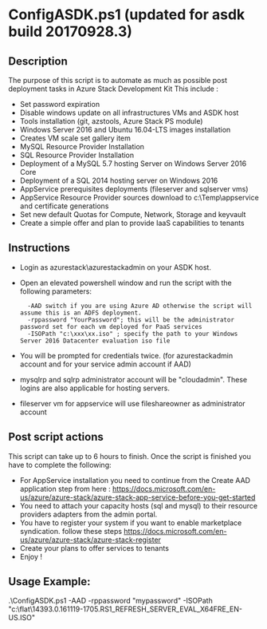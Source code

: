 ConfigASDK.ps1 (updated for asdk build 20170928.3)
==============
Description
-----------

The purpose of this script is to automate as much as possible post deployment tasks in Azure Stack Development Kit
This include :
* Set password expiration
* Disable windows update on all infrastructures VMs and ASDK host
* Tools installation (git, azstools, Azure Stack PS module)
* Windows Server 2016 and Ubuntu 16.04-LTS images installation
* Creates VM scale set gallery item
* MySQL Resource Provider Installation
* SQL Resource Provider Installation
* Deployment of a MySQL 5.7 hosting Server on Windows Server 2016 Core
* Deployment of a SQL 2014 hosting server on Windows 2016
* AppService prerequisites deployments (fileserver and sqlserver vms)
* AppService Resource Provider sources download to c:\Temp\appservice and certificate generations
* Set new default Quotas for Compute, Network, Storage and keyvault
* Create a simple offer and plan to provide IaaS capabilities to tenants

Instructions
------------

* Login as azurestack\azurestackadmin on your ASDK host.
* Open an elevated powershell window and run the script with the following parameters:

		-AAD switch if you are using Azure AD otherwise the script will assume this is an ADFS deployment. 
		-rppassword "YourPassword"; this will be the administrator password set for each vm deployed for PaaS services
		-ISOPath "c:\xxx\xx.iso" ; specify the path to your Windows Server 2016 Datacenter evaluation iso file
		
* You will be prompted for credentials twice. (for azurestackadmin account and for your service admin account if AAD)
* mysqlrp and sqlrp administrator account will be "cloudadmin". These logins are also applicable for hosting servers.
* fileserver vm for appservice will use fileshareowner as administrator account


Post script actions
-------------------	
This script can take up to 6 hours to finish.
Once the script is finished you have to complete the following:

* For AppService installation you need to continue from the Create AAD application step from here : https://docs.microsoft.com/en-us/azure/azure-stack/azure-stack-app-service-before-you-get-started
* You need to attach your capacity hosts (sql and mysql) to their resource providers adapters from the admin portal.
* You have to register your system if you want to enable marketplace syndication. follow these steps https://docs.microsoft.com/en-us/azure/azure-stack/azure-stack-register
* Create your plans to offer services to tenants
* Enjoy !

Usage Example:
-------------

 .\ConfigASDK.ps1 -AAD -rppassword "mypassword" -ISOPath "c:\flat\14393.0.161119-1705.RS1_REFRESH_SERVER_EVAL_X64FRE_EN-US.ISO"
